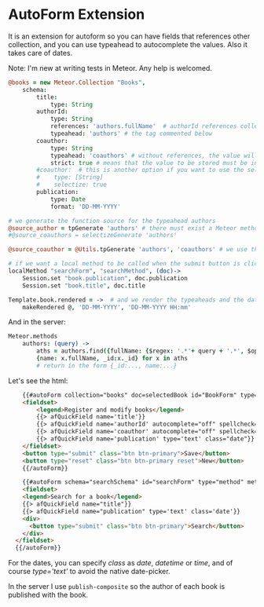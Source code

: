 AutoForm Extension
==================

It is an extension for autoform so you can have fields that references other collection, and you can use typeahead to autocomplete the values. Also it takes care of dates.

Note: I'm new at writing tests in Meteor. Any help is welcomed.

```coffee
@books = new Meteor.Collection "Books", 
    schema:
        title:
            type: String
        authorId:
            type: String
            references: 'authors.fullName'  # authorId references collection authors, and fullName is the field to display
            typeahead: 'authors' # the tag commented below
        coauthor:
            type: String
            typeahead: 'coauthors' # without references, the value will not be traslated. For example, 'Dennet' is stored in field coauthor and not an _id
            strict: true # means that the value to be stored must be in the list of the typeahead
        #coauthor:  # this is another option if you want to use the selectize widget
        #    type: [String]
        #    selectize: true 
        publication:
            type: Date
            format: 'DD-MM-YYYY'

# we generate the function source for the typeahead authors
@source_author = tpGenerate 'authors' # there must exist a Meteor method 'authors'. It is the same than @source_author = tpGenerate 'authors', 'authors'
#@source_coauthors = selectizeGenerate 'authors'

@source_coauthor = @Utils.tpGenerate 'authors', 'coauthors' # we use the same Meteor method 'authors' but a different typeahead (tagged 'coauthors')

# if we want a local method to be called when the submit button is clicked
localMethod "searchForm", "searchMethod", (doc)->  
    Session.set "book.publication", doc.publication 
    Session.set "book.title", doc.title

Template.book.rendered = ->  # and we render the typeaheads and the date pickers
    makeRendered @, 'DD-MM-YYYY', 'DD-MM-YYYY HH:mm'    
```

And in the server:

```coffee
Meteor.methods
    authors: (query) -> 
        aths = authors.find({fullName: {$regex: '.*'+ query + '.*', $options: 'i'}}).fetch()
        {name: x.fullName, _id:x._id} for x in aths 
        # return in the form {_id:..., name:...}
```

Let's see the html:
```html
    {{#autoForm collection="books" doc=selectedBook id="BookForm" type=typeBookForm validation='submit'}}
    <fieldset>    
        <legend>Register and modify books</legend>    
        {{> afQuickField name='title'}}        
        {{> afQuickField name='authorId' autocomplete="off" spellcheck="off" class="typeahead" data-source="source_author"}}   
        {{> afQuickField name='coauthor' autocomplete="off" spellcheck="off" class="typeahead" data-source="source_coauthor"}}        
        {{> afQuickField name='publication' type='text' class="date"}}
    </fieldset>
    <button type="submit" class="btn btn-primary">Save</button>
    <button type="reset" class="btn btn-primary reset">New</button>
    {{/autoForm}}

    {{#autoForm schema="searchSchema" id="searchForm" type="method" meteormethod="searchMethod"}}
    <fieldset>
    <legend>Search for a book</legend>
    {{> afQuickField name="title"}}
    {{> afQuickField name="publication" type='text' class='date'}}
    <div>
      <button type="submit" class="btn btn-primary">Search</button>
    </div>
  </fieldset>
  {{/autoForm}}  
```

For the dates, you can specify *class* as *date*, *datetime* or *time*, and of course *type='text'* to avoid the native date-picker.

In the server I use ```publish-composite``` so the author of each book is published with the book.
